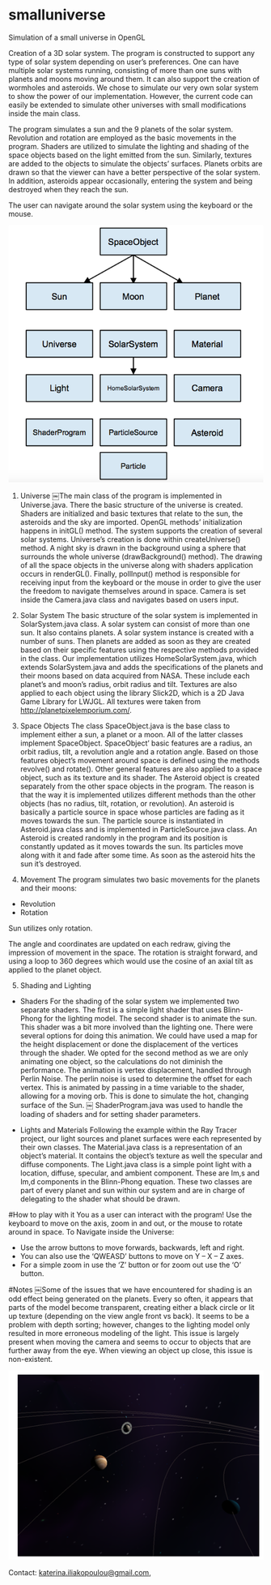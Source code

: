 # smalluniverse

Simulation of a small universe in OpenGL

Creation of a 3D solar system. The program is constructed to support any type of solar system depending on user’s preferences. One can have multiple solar systems running, consisting of more than one suns with planets and moons moving around them. It can also support the creation of wormholes and asteroids. We chose to simulate our very own solar system to show the power of our implementation. However, the current code can easily be extended to simulate other universes with small modifications inside the main class.

The program simulates a sun and the 9 planets of the solar system. Revolution and rotation are employed as the basic movements in the program. Shaders are utilized to simulate the lighting and shading of the space objects based on the light emitted from the sun. Similarly, textures are added to the objects to simulate the objects’ surfaces. Planets orbits are drawn so that the viewer can have a better perspective of the solar system. In addition, asteroids appear occasionally, entering the system and being destroyed when they reach the sun.

The user can navigate around the solar system using the keyboard or the mouse.

![System's Architecture](/images/architecture.png)

1. Universe
￼The main class of the program is implemented in Universe.java. There the basic structure of the universe is created. Shaders are initialized and basic textures that relate to the sun, the asteroids and the sky are imported. OpenGL methods’ initialization happens in initGL() method. The system supports the creation of several solar systems. Universe’s creation is done within createUniverse() method. A night sky is drawn in the background using a sphere that surrounds the whole universe (drawBackground() method). The drawing of all the space objects in the universe along with shaders application occurs in renderGL(). Finally, pollInput() method is responsible for receiving input from the keyboard or the mouse in order to give the user the freedom to navigate themselves around in space. Camera is set inside the Camera.java class and navigates based on users input.

2. Solar System 
The basic structure of the solar system is implemented in SolarSystem.java class. A solar system can consist of more than one sun. It also contains planets. A solar system instance is created with a number of suns. Then planets are added as soon as they are created based on their specific features using the respective methods provided in the class.
Our implementation utilizes HomeSolarSystem.java, which extends SolarSystem.java and adds the specifications of the planets and their moons based on data acquired from NASA. These include each planet’s and moon’s radius, orbit radius and tilt.
Textures are also applied to each object using the library Slick2D, which is a 2D Java Game Library for LWJGL. All textures were taken from http://planetpixelemporium.com/.

3. Space Objects
The class SpaceObject.java is the base class to implement either a sun, a planet or a moon. All of the latter classes implement SpaceObject. SpaceObject’ basic features are a radius, an orbit radius, tilt, a revolution angle and a rotation angle. Based on those features object’s movement around space is defined using the methods revolve() and rotate(). Other general features are also applied to a space object, such as its texture and its shader.
The Asteroid object is created separately from the other space objects in the program. The reason is that the way it is implemented utilizes different methods than the other objects (has no radius, tilt, rotation, or revolution). An asteroid is basically a particle source in space whose particles are fading as it moves towards the sun. The particle source is instantiated in Asteroid.java class and is implemented in ParticleSource.java class. An Asteroid is created randomly in the program and its position is constantly updated as it moves towards the sun. Its particles move along with it and fade after some time. As soon as the asteroid hits the sun it’s destroyed.

4. Movement 
The program simulates two basic movements for the planets and their moons:

  - Revolution 
  - Rotation

Sun utilizes only rotation.

The angle and coordinates are updated on each redraw, giving the impression of movement in the space.
The rotation is straight forward, and using a loop to 360 degrees which would use the cosine of an axial tilt as applied to the planet object.

5. Shading and Lighting  
* Shaders
For the shading of the solar system we implemented two separate shaders. The first is a simple light shader that uses Blinn-Phong for the lighting model. The second shader is to animate the sun. This shader was a bit more involved than the lighting one. There were several options for doing this animation. We could have used a map for the height displacement or done the displacement of the vertices through the shader. We opted for the second method as we are only animating one object, so the calculations do not diminish the performance. The animation is vertex displacement, handled through Perlin Noise. The perlin noise is used to determine the offset for each vertex. This is animated by passing in a time variable to the shader, allowing for a moving orb. This is done to simulate the hot, changing surface of the Sun.
￼
ShaderProgram.java was used to handle the loading of shaders and for setting shader parameters.

* Lights and Materials
Following the example within the Ray Tracer project, our light sources and planet surfaces were each represented by their own classes. The Material.java class is a representation of an object’s material. It contains the object’s texture as well the specular and diffuse components.
The Light.java class is a simple point light with a location, diffuse, specular, and ambient component. These are Im,s and Im,d components in the Blinn-Phong equation.
These two classes are part of every planet and sun within our system and are in charge of delegating to the shader what should be drawn.

#How to play with it
You as a user can interact with the program! Use the keyboard to move on the axis, zoom in and out, or the mouse to rotate around in space.
To Navigate inside the Universe:
- Use the arrow buttons to move forwards, backwards, left and right.
- You can also use the ‘QWEASD’ buttons to move on Y – X – Z axes.
- For a simple zoom in use the ‘Z’ button or for zoom out use the ‘O’ button.

#Notes
￼Some of the issues that we have encountered for shading is an odd effect being generated on the planets. Every so often, it appears that parts of the model become transparent, creating either a black circle or lit up texture (depending on the view angle front vs back). It seems to be a problem with depth sorting; however, changes to the lighting model only resulted in more erroneous modeling of the light. This issue is largely present when moving the camera and seems to occur to objects that are further away from the eye. When viewing an object up close, this issue is non-existent.

![Screenshot of the simulated universe](/images/universe.png)

Contact: katerina.iliakopoulou@gmail.com, 
